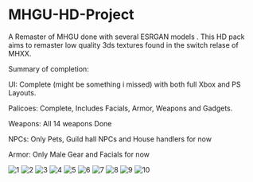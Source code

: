 # MHGU-HD-Project
A Remaster of MHGU done with several ESRGAN models .
This HD pack aims to remaster low quality 3ds textures found in the switch relase of MHXX. 

Summary of completion:

UI: Complete (might be something i missed) with both full Xbox and PS Layouts. 

Palicoes: Complete, Includes Facials, Armor, Weapons and Gadgets.

Weapons: All 14 weapons Done

NPCs: Only Pets, Guild hall NPCs and House handlers for now

Armor: Only Male Gear and Facials for now


![1](https://user-images.githubusercontent.com/118343447/204242924-b3f7b417-0452-48c0-a74b-62ad20d38dc4.png)
![2](https://user-images.githubusercontent.com/118343447/204242943-b85e30d5-786c-46af-948e-3d45607c1bea.png)
![3](https://user-images.githubusercontent.com/118343447/204242979-701c5afe-5295-4589-b4d0-b9ec8e4d058a.png)
![4](https://user-images.githubusercontent.com/118343447/204243027-c4c10354-27c9-4537-b055-efbae030f071.png)
![5](https://user-images.githubusercontent.com/118343447/204243083-cd7f1e8d-415a-4cd9-96ff-40cd0596e303.png)
![6](https://user-images.githubusercontent.com/118343447/204243111-5c7cf536-ca7a-44c3-ac0b-192ff53c1062.png)
![7](https://user-images.githubusercontent.com/118343447/204243123-9dfb1406-11ce-430e-87ff-284853202ae4.png)
![8](https://user-images.githubusercontent.com/118343447/204243144-2495912c-25ed-4db0-ba08-8447800dc079.png)
![9](https://user-images.githubusercontent.com/118343447/204243174-d956fbe5-e5e6-4730-92ac-60c9b6ee0b09.png)
![10](https://user-images.githubusercontent.com/118343447/204243228-d41d6870-673c-4de1-a9de-cfab4f1d6cb9.png)
